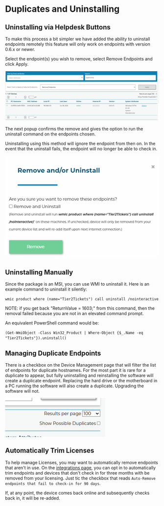 # Duplicates and Uninstalling

## Uninstalling via Helpdesk Buttons

To make this process a bit simpler we have added the ability to uninstall endpoints remotely this feature will only work on endpoints with version 0.6.x or newer.

Select the endpoint(s) you wish to remove, select Remove Endpoints and click Apply.

![](images/remove1.png)

The next popup confirms the remove and gives the option to run the uninstall command on the endpoints chosen.

Uninstalling using this method will ignore the endpoint from then on. In the event that the uninstall fails, the endpoint will no longer be able to check in.  

![](images/remove2.png)

## Uninstalling Manually

Since the package is an MSI, you can use WMI to uninstall it. Here is an example command to uninstall it silently:

`wmic product where (name="Tier2Tickets") call uninstall /nointeractive`

NOTE: if you get back "ReturnValue = 1603;" from this command, then the removal failed because you are not in an elevated command prompt.


An equivalent PowerShell command would be:

`(Get-WmiObject -Class Win32_Product | Where-Object {$_.Name -eq "Tier2Tickets"}).uninstall()`

## Managing Duplicate Endpoints

There is a checkbox on the Device Management page that will filter the list of endpoints for duplicate hostnames. For the most part it is rare for a duplicate to appear, but fully uninstalling and reinstalling the software will create a duplicate endpoint. Replacing the hard drive or the motherboard in a PC running the software will also create a duplicate. Upgrading the software will not.

![](images/duplicate.png)

## Automatically Trim Licenses

To help manage Licenses, you may want to automatically remove endpoints that aren't in use. On the [integrations page](https://account.helpdeskbuttons.com/backend.php), you can opt in to automatically trim endpoints and devices that don't check in for three months with be removed from your licensing. Just tic the checkbox that reads `Auto-Remove endpoints that fail to check-in for 90 days`.

If, at any point, the device comes back online and subsequently checks back in, it will be re-added.
